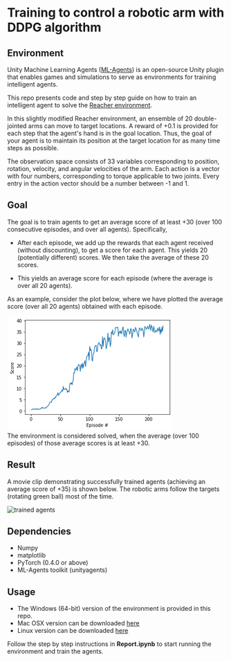 # Training to control a robotic arm with DDPG algorithm

## Environment
Unity Machine Learning Agents ([ML-Agents](https://github.com/Unity-Technologies/ml-agents)) is an open-source Unity plugin that enables games and simulations to serve as environments for training intelligent agents. 

This repo presents code and step by step guide on how to train an intelligent agent to solve the [Reacher environment](https://github.com/Unity-Technologies/ml-agents/blob/master/docs/Learning-Environment-Examples.md#reacher).

In this slightly modified Reacher environment, an ensemble of 20 double-jointed arms can move to target locations. A reward of +0.1 is provided for each step that the agent's hand is in the goal location. Thus, the goal of your agent is to maintain its position at the target location for as many time steps as possible.

The observation space consists of 33 variables corresponding to position, rotation, velocity, and angular velocities of the arm. Each action is a vector with four numbers, corresponding to torque applicable to two joints. Every entry in the action vector should be a number between -1 and 1.

## Goal
The goal is to train agents to get an average score of at least +30 (over 100 consecutive episodes, and over all agents). Specifically,
* After each episode, we add up the rewards that each agent received (without discounting), to get a score for each agent. This yields 20 (potentially different) scores. We then take the average of these 20 scores.  

* This yields an average score for each episode (where the average is over all 20 agents).

As an example, consider the plot below, where we have plotted the average score (over all 20 agents) obtained with each episode.  

![mean score plot](score.png)  
The environment is considered solved, when the average (over 100 episodes) of those average scores is at least +30.

## Result
A movie clip demonstrating successfully trained agents (achieving an average score of +35) is shown below. The robotic arms follow the targets (rotating green ball) most of the time.  

![trained agents](reacher.gif)  

## Dependencies
* Numpy
* matplotlib
* PyTorch (0.4.0 or above)
* ML-Agents toolkit (unityagents)

## Usage
* The Windows (64-bit) version of the environment is provided in this repo.
* Mac OSX version can be downloaded [here](https://s3-us-west-1.amazonaws.com/udacity-drlnd/P2/Reacher/Reacher.app.zip)
* Linux version can be downloaded [here](https://s3-us-west-1.amazonaws.com/udacity-drlnd/P2/Reacher/Reacher_Linux.zip)

Follow the step by step instructions in **Report.ipynb** to start running the environment and train the agents.
